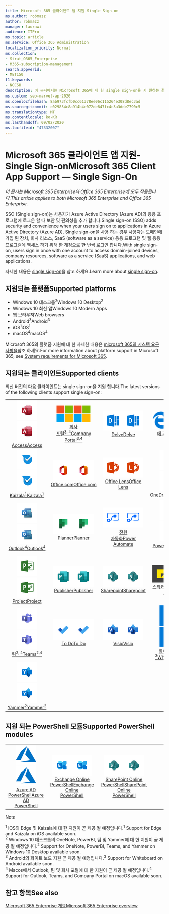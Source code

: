 ```yaml
---
title: Microsoft 365 클라이언트 앱 지원-Single Sign-on
ms.author: robmazz
author: robmazz
manager: laurawi
audience: ITPro
ms.topic: article
ms.service: Office 365 Administration
localization_priority: Normal
ms.collection:
- Strat_O365_Enterprise
- M365-subscription-management
search.appverid:
- MET150
f1.keywords:
- NOCSH
description: 이 문서에서는 Microsoft 365에 대 한 single sign-on을 지 원하는 플랫폼, 클라이언트 및 Powershell 모듈에 대해 설명 합니다.
ms.custom: seo-marvel-apr2020
ms.openlocfilehash: 8ab973fcfb0cc61378ee06c115264e308d8ec3ad
ms.sourcegitcommit: c029834c8a914b4e072de847fc4c3a3dde7790c5
ms.translationtype: MT
ms.contentlocale: ko-KR
ms.lasthandoff: 09/02/2020
ms.locfileid: "47332007"
---
```

# <a name="microsoft-365-client-app-support--single-sign-on"></a><span data-ttu-id="87b0b-103">Microsoft 365 클라이언트 앱 지원-Single Sign-on</span><span class="sxs-lookup"><span data-stu-id="87b0b-103">Microsoft 365 Client App Support — Single Sign-On</span></span>

<span data-ttu-id="87b0b-104">*이 문서는 Microsoft 365 Enterprise와 Office 365 Enterprise에 모두 적용됩니다.*</span><span class="sxs-lookup"><span data-stu-id="87b0b-104">*This article applies to both Microsoft 365 Enterprise and Office 365 Enterprise.*</span></span>

<span data-ttu-id="87b0b-105">SSO (Single sign-on)는 사용자가 Azure Active Directory (Azure AD)의 응용 프로그램에 로그온 할 때 보안 및 편의성을 추가 합니다.</span><span class="sxs-lookup"><span data-stu-id="87b0b-105">Single sign-on (SSO) adds security and convenience when your users sign on to applications in Azure Active Directory (Azure AD).</span></span> <span data-ttu-id="87b0b-106">Single sign-on을 사용 하는 경우 사용자는 도메인에 가입 된 장치, 회사 리소스, SaaS (software as a service) 응용 프로그램 및 웹 응용 프로그램에 액세스 하기 위해 한 계정으로 한 번씩 로그인 합니다.</span><span class="sxs-lookup"><span data-stu-id="87b0b-106">With single sign-on, users sign in once with one account to access domain-joined devices, company resources, software as a service (SaaS) applications, and web applications.</span></span>

<span data-ttu-id="87b0b-107">자세한 내용은 [single sign-on](https://docs.microsoft.com/azure/active-directory/manage-apps/what-is-single-sign-on)을 참고 하세요.</span><span class="sxs-lookup"><span data-stu-id="87b0b-107">Learn more about [single sign-on](https://docs.microsoft.com/azure/active-directory/manage-apps/what-is-single-sign-on).</span></span>

## <a name="supported-platforms"></a><span data-ttu-id="87b0b-108">지원되는 플랫폼</span><span class="sxs-lookup"><span data-stu-id="87b0b-108">Supported platforms</span></span>

 - <span data-ttu-id="87b0b-109">Windows 10 데스크톱<sup>2</sup></span><span class="sxs-lookup"><span data-stu-id="87b0b-109">Windows 10 Desktop<sup>2</sup></span></span>
 - <span data-ttu-id="87b0b-110">Windows 10 최신 앱</span><span class="sxs-lookup"><span data-stu-id="87b0b-110">Windows 10 Modern Apps</span></span>
 - <span data-ttu-id="87b0b-111">웹 브라우저</span><span class="sxs-lookup"><span data-stu-id="87b0b-111">Web browsers</span></span>
 - <span data-ttu-id="87b0b-112">Android<sup>3</sup></span><span class="sxs-lookup"><span data-stu-id="87b0b-112">Android<sup>3</sup></span></span>
 - <span data-ttu-id="87b0b-113">iOS<sup>1</sup></span><span class="sxs-lookup"><span data-stu-id="87b0b-113">iOS<sup>1</sup></span></span>
 - <span data-ttu-id="87b0b-114">macOS<sup>4</sup></span><span class="sxs-lookup"><span data-stu-id="87b0b-114">macOS<sup>4</sup></span></span>

<span data-ttu-id="87b0b-115">Microsoft 365의 플랫폼 지원에 대 한 자세한 내용은 [microsoft 365의 시스템 요구 사항을](https://products.office.com/office-system-requirements)참조 하세요.</span><span class="sxs-lookup"><span data-stu-id="87b0b-115">For more information about platform support in Microsoft 365, see [System requirements for Microsoft 365](https://products.office.com/office-system-requirements).</span></span>

## <a name="supported-clients"></a><span data-ttu-id="87b0b-116">지원되는 클라이언트</span><span class="sxs-lookup"><span data-stu-id="87b0b-116">Supported clients</span></span>

<span data-ttu-id="87b0b-117">최신 버전의 다음 클라이언트는 single sign-on을 지원 합니다.</span><span class="sxs-lookup"><span data-stu-id="87b0b-117">The latest versions of the following clients support single sign-on:</span></span>

| | | | | | |
|:---:|:---:|:---:|:---:|:---:|:---:|
| <span data-ttu-id="87b0b-118">![Access 아이콘](../media/o365-access-64x64.png)</span><span class="sxs-lookup"><span data-stu-id="87b0b-118">![Access icon](../media/o365-access-64x64.png)</span></span> <br> [<span data-ttu-id="87b0b-119">Access</span><span class="sxs-lookup"><span data-stu-id="87b0b-119">Access</span></span>](https://products.office.com/access) | <span data-ttu-id="87b0b-120">![회사 포털 아이콘](../media/o365-microsoft-64x64.png)</span><span class="sxs-lookup"><span data-stu-id="87b0b-120">![Company portal icon](../media/o365-microsoft-64x64.png)</span></span> <br> [<span data-ttu-id="87b0b-121">회사 <br> 포털<sup>3, 4</sup></span><span class="sxs-lookup"><span data-stu-id="87b0b-121">Company <br> Portal<sup>3,4</sup> </span></span>](https://docs.microsoft.com/intune-user-help/sign-in-to-the-company-portal) | <span data-ttu-id="87b0b-122">![Delve 아이콘](../media/o365-delve-64x64.png)</span><span class="sxs-lookup"><span data-stu-id="87b0b-122">![Delve icon](../media/o365-delve-64x64.png)</span></span> <br> [<span data-ttu-id="87b0b-123">Delve</span><span class="sxs-lookup"><span data-stu-id="87b0b-123">Delve</span></span>](https://products.office.com/business/intelligent-search) | <span data-ttu-id="87b0b-124">![에 지 아이콘](../media/o365-edge-64x64.png)</span><span class="sxs-lookup"><span data-stu-id="87b0b-124">![Edge icon](../media/o365-edge-64x64.png)</span></span> <br> [<span data-ttu-id="87b0b-125">에 지<sup>1</sup></span><span class="sxs-lookup"><span data-stu-id="87b0b-125">Edge<sup>1</sup></span></span>](https://www.microsoft.com/windows/microsoft-edge) | <span data-ttu-id="87b0b-126">![Excel 아이콘](../media/o365-excel-64x64.png)</span><span class="sxs-lookup"><span data-stu-id="87b0b-126">![Excel icon](../media/o365-excel-64x64.png)</span></span> <br> [<span data-ttu-id="87b0b-127">Excel</span><span class="sxs-lookup"><span data-stu-id="87b0b-127">Excel</span></span>](https://products.office.com/excel) 
| <span data-ttu-id="87b0b-128">![Kaizala 아이콘](../media/o365-kaizala-64x64.png)</span><span class="sxs-lookup"><span data-stu-id="87b0b-128">![Kaizala icon](../media/o365-kaizala-64x64.png)</span></span> <br> [<span data-ttu-id="87b0b-129">Kaizala<sup>1</sup></span><span class="sxs-lookup"><span data-stu-id="87b0b-129">Kaizala<sup>1</sup></span></span>](https://products.office.com/en/business/microsoft-kaizala) | <span data-ttu-id="87b0b-130">![Office.com 아이콘](../media/o365-office-64x64.png)</span><span class="sxs-lookup"><span data-stu-id="87b0b-130">![Office.com icon](../media/o365-office-64x64.png)</span></span> <br> [<span data-ttu-id="87b0b-131">Office.com</span><span class="sxs-lookup"><span data-stu-id="87b0b-131">Office.com</span></span>](https://www.office.com/) | <span data-ttu-id="87b0b-132">![렌즈 아이콘](../media/o365-lens-64x64.png)</span><span class="sxs-lookup"><span data-stu-id="87b0b-132">![Lens icon](../media/o365-lens-64x64.png)</span></span> <br> [<span data-ttu-id="87b0b-133">Office Lens</span><span class="sxs-lookup"><span data-stu-id="87b0b-133">Office Lens</span></span>](https://www.microsoft.com/p/office-lens/9wzdncrfj3t8?activetab=pivot%3Aoverviewtab) | <span data-ttu-id="87b0b-134">![비즈니스용 OneDrive 아이콘](../media/o365-OneDrive-64x64.png)</span><span class="sxs-lookup"><span data-stu-id="87b0b-134">![OneDrive for Business icon](../media/o365-OneDrive-64x64.png)</span></span> <br> [<span data-ttu-id="87b0b-135">OneDrive</span><span class="sxs-lookup"><span data-stu-id="87b0b-135">OneDrive</span></span>](https://products.office.com/onedrive-for-business/online-cloud-storage) | <span data-ttu-id="87b0b-136">![OneNote 아이콘](../media/o365-OneNote-64x64.png)</span><span class="sxs-lookup"><span data-stu-id="87b0b-136">![OneNote icon](../media/o365-OneNote-64x64.png)</span></span> <br> [<span data-ttu-id="87b0b-137">OneNote<sup>2</sup></span><span class="sxs-lookup"><span data-stu-id="87b0b-137">OneNote<sup>2</sup></span></span>](https://products.office.com/onenote) 
| <span data-ttu-id="87b0b-138">![Outlook 아이콘](../media/o365-outlook-64x64.png)</span><span class="sxs-lookup"><span data-stu-id="87b0b-138">![Outlook icon](../media/o365-outlook-64x64.png)</span></span> <br> [<span data-ttu-id="87b0b-139">Outlook<sup>4</sup></span><span class="sxs-lookup"><span data-stu-id="87b0b-139">Outlook<sup>4</sup></span></span>](https://products.office.com/outlook) | <span data-ttu-id="87b0b-140">![Planner 아이콘](../media/o365-planner-64x64.png)</span><span class="sxs-lookup"><span data-stu-id="87b0b-140">![Planner icon](../media/o365-planner-64x64.png)</span></span> <br> [<span data-ttu-id="87b0b-141">Planner</span><span class="sxs-lookup"><span data-stu-id="87b0b-141">Planner</span></span>](https://products.office.com/business/task-management-software) | <span data-ttu-id="87b0b-142">![전원 자동화 아이콘](../media/o365-flow-64x64.png)</span><span class="sxs-lookup"><span data-stu-id="87b0b-142">![Power Automate icon](../media/o365-flow-64x64.png)</span></span> <br> [<span data-ttu-id="87b0b-143">전원 <br> 자동화</span><span class="sxs-lookup"><span data-stu-id="87b0b-143">Power <br> Automate</span></span>](https://flow.microsoft.com) | <span data-ttu-id="87b0b-144">![PowerBI 아이콘](../media/o365-powerbi-64x64.png)</span><span class="sxs-lookup"><span data-stu-id="87b0b-144">![PowerBI icon](../media/o365-powerbi-64x64.png)</span></span> <br> [<span data-ttu-id="87b0b-145">Power BI<sup>2</sup></span><span class="sxs-lookup"><span data-stu-id="87b0b-145">Power BI<sup>2</sup></span></span>](https://powerbi.microsoft.com)| <span data-ttu-id="87b0b-146">![PowerPoint 아이콘](../media/o365-powerpoint-64x64.png)</span><span class="sxs-lookup"><span data-stu-id="87b0b-146">![PowerPoint icon](../media/o365-powerpoint-64x64.png)</span></span> <br> [<span data-ttu-id="87b0b-147">PowerPoint</span><span class="sxs-lookup"><span data-stu-id="87b0b-147">PowerPoint</span></span>](https://products.office.com/powerpoint) 
| <span data-ttu-id="87b0b-148">![Project 아이콘](../media/o365-project-64x64.png)</span><span class="sxs-lookup"><span data-stu-id="87b0b-148">![Project icon](../media/o365-project-64x64.png)</span></span> <br> [<span data-ttu-id="87b0b-149">Project</span><span class="sxs-lookup"><span data-stu-id="87b0b-149">Project</span></span>](https://products.office.com/project) | <span data-ttu-id="87b0b-150">![Publisher 아이콘](../media/o365-publisher-64x64.png)</span><span class="sxs-lookup"><span data-stu-id="87b0b-150">![Publisher icon](../media/o365-publisher-64x64.png)</span></span> <br> [<span data-ttu-id="87b0b-151">Publisher</span><span class="sxs-lookup"><span data-stu-id="87b0b-151">Publisher</span></span>](https://products.office.com/publisher) | <span data-ttu-id="87b0b-152">![SharePoint 아이콘](../media/o365-sharepoint-64x64.png)</span><span class="sxs-lookup"><span data-stu-id="87b0b-152">![SharePoint icon](../media/o365-sharepoint-64x64.png)</span></span> <br> [<span data-ttu-id="87b0b-153">Sharepoint</span><span class="sxs-lookup"><span data-stu-id="87b0b-153">Sharepoint</span></span>](https://products.office.com/sharepoint) | <span data-ttu-id="87b0b-154">![스티커 메모 아이콘](../media/o365-stickynotes-64x64.png)</span><span class="sxs-lookup"><span data-stu-id="87b0b-154">![Sticky Notes icon](../media/o365-stickynotes-64x64.png)</span></span> <br> [<span data-ttu-id="87b0b-155">스티커 메모</span><span class="sxs-lookup"><span data-stu-id="87b0b-155">Sticky Notes</span></span>](https://www.microsoft.com/p/microsoft-sticky-notes/9nblggh4qghw)  | <span data-ttu-id="87b0b-156">![Sway 아이콘](../media/o365-sway-64x64.png)</span><span class="sxs-lookup"><span data-stu-id="87b0b-156">![Sway icon](../media/o365-sway-64x64.png)</span></span> <br> [<span data-ttu-id="87b0b-157">Sway</span><span class="sxs-lookup"><span data-stu-id="87b0b-157">Sway</span></span>](https://sway.com) 
| <span data-ttu-id="87b0b-158">![Teams 아이콘](../media/o365-teams-64x64.png)</span><span class="sxs-lookup"><span data-stu-id="87b0b-158">![Teams icon](../media/o365-teams-64x64.png)</span></span> <br> [<span data-ttu-id="87b0b-159">팀<sup>2, 4</sup></span><span class="sxs-lookup"><span data-stu-id="87b0b-159">Teams<sup>2,4</sup></span></span>](https://products.office.com/microsoft-teams/group-chat-software) | <span data-ttu-id="87b0b-160">![할 일 아이콘](../media/o365-todo-64x64.png)</span><span class="sxs-lookup"><span data-stu-id="87b0b-160">![To Do icon](../media/o365-todo-64x64.png)</span></span> <br> [<span data-ttu-id="87b0b-161">To Do</span><span class="sxs-lookup"><span data-stu-id="87b0b-161">To Do</span></span>](https://todo.microsoft.com) | <span data-ttu-id="87b0b-162">![Visio 아이콘](../media/o365-visio-64x64.png)</span><span class="sxs-lookup"><span data-stu-id="87b0b-162">![Visio icon](../media/o365-visio-64x64.png)</span></span> <br> [<span data-ttu-id="87b0b-163">Visio</span><span class="sxs-lookup"><span data-stu-id="87b0b-163">Visio</span></span>](https://products.office.com/visio/flowchart-software) | <span data-ttu-id="87b0b-164">![Whiteboard 아이콘](../media/o365-whiteboard-64x64.png)</span><span class="sxs-lookup"><span data-stu-id="87b0b-164">![Whiteboard icon](../media/o365-whiteboard-64x64.png)</span></span> <br> [<span data-ttu-id="87b0b-165">화이트 보드<sup>3</sup></span><span class="sxs-lookup"><span data-stu-id="87b0b-165">Whiteboard<sup>3</sup></span></span>](https://whiteboard.microsoft.com/) | <span data-ttu-id="87b0b-166">![Word 아이콘](../media/o365-word-64x64.png)</span><span class="sxs-lookup"><span data-stu-id="87b0b-166">![Word icon](../media/o365-word-64x64.png)</span></span> <br> [<span data-ttu-id="87b0b-167">Word</span><span class="sxs-lookup"><span data-stu-id="87b0b-167">Word</span></span>](https://products.office.com/word) 
| <span data-ttu-id="87b0b-168">![Yammer 아이콘](../media/o365-yammer-64x64.png)</span><span class="sxs-lookup"><span data-stu-id="87b0b-168">![Yammer icon](../media/o365-yammer-64x64.png)</span></span> <br> [<span data-ttu-id="87b0b-169">Yammer<sup>2</sup></span><span class="sxs-lookup"><span data-stu-id="87b0b-169">Yammer<sup>2</sup></span></span>](https://products.office.com/yammer/yammer-overview) |

## <a name="supported-powershell-modules"></a><span data-ttu-id="87b0b-170">지원 되는 PowerShell 모듈</span><span class="sxs-lookup"><span data-stu-id="87b0b-170">Supported PowerShell modules</span></span>

| | | | | | |
|:---:|:---:|:---:|:---:|:---:|:---:|
| <span data-ttu-id="87b0b-171">![Azure 아이콘](../media/o365-azure-64x64.png)</span><span class="sxs-lookup"><span data-stu-id="87b0b-171">![Azure icon](../media/o365-azure-64x64.png)</span></span> <br> [<span data-ttu-id="87b0b-172">Azure AD <br> PowerShell</span><span class="sxs-lookup"><span data-stu-id="87b0b-172">Azure AD <br> PowerShell</span></span>](https://docs.microsoft.com/powershell/azure/active-directory/overview?view=azureadps-2.0) | <span data-ttu-id="87b0b-173">![Exchange 아이콘](../media/o365-exchange-64x64.png)</span><span class="sxs-lookup"><span data-stu-id="87b0b-173">![Exchange icon](../media/o365-exchange-64x64.png)</span></span> <br> [<span data-ttu-id="87b0b-174">Exchange Online <br> PowerShell</span><span class="sxs-lookup"><span data-stu-id="87b0b-174">Exchange Online <br> PowerShell</span></span>](https://docs.microsoft.com/powershell/exchange/exchange-online/exchange-online-powershell?view=exchange-ps) | <span data-ttu-id="87b0b-175">![SharePoint 아이콘](../media/o365-sharepoint-64x64.png)</span><span class="sxs-lookup"><span data-stu-id="87b0b-175">![SharePoint icon](../media/o365-sharepoint-64x64.png)</span></span> <br> [<span data-ttu-id="87b0b-176">SharePoint Online <br> PowerShell</span><span class="sxs-lookup"><span data-stu-id="87b0b-176">SharePoint Online <br> PowerShell</span></span>](https://docs.microsoft.com/powershell/sharepoint/sharepoint-online/connect-sharepoint-online)

> [!NOTE]
> <span data-ttu-id="87b0b-177"><sup>1</sup> IOS의 Edge 및 Kaizala에 대 한 지원이 곧 제공 될 예정입니다.</span><span class="sxs-lookup"><span data-stu-id="87b0b-177"><sup>1</sup> Support for Edge and Kaizala on iOS available soon.</span></span> <br>
> <span data-ttu-id="87b0b-178"><sup>2</sup> Windows 10 데스크톱의 OneNote, PowerBI, 팀 및 Yammer에 대 한 지원이 곧 제공 될 예정입니다.</span><span class="sxs-lookup"><span data-stu-id="87b0b-178"><sup>2</sup> Support for OneNote, PowerBI, Teams, and Yammer on Windows 10 Desktop available soon.</span></span> <br>
> <span data-ttu-id="87b0b-179"><sup>3</sup> Android의 화이트 보드 지원 곧 제공 될 예정입니다.</span><span class="sxs-lookup"><span data-stu-id="87b0b-179"><sup>3</sup> Support for Whiteboard on Android available soon.</span></span> <br>
> <span data-ttu-id="87b0b-180"><sup>4</sup> Macos에서 Outlook, 팀 및 회사 포털에 대 한 지원이 곧 제공 될 예정입니다.</span><span class="sxs-lookup"><span data-stu-id="87b0b-180"><sup>4</sup> Support for Outlook, Teams, and Company Portal on macOS available soon.</span></span> <br>

## <a name="see-also"></a><span data-ttu-id="87b0b-181">참고 항목</span><span class="sxs-lookup"><span data-stu-id="87b0b-181">See also</span></span>

[<span data-ttu-id="87b0b-182">Microsoft 365 Enterprise 개요</span><span class="sxs-lookup"><span data-stu-id="87b0b-182">Microsoft 365 Enterprise overview</span></span>](microsoft-365-overview.md)
